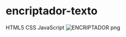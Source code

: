 # encriptador-texto
HTML5
CSS
JavaScript
![ENCRIPTADOR png](https://user-images.githubusercontent.com/104755488/222605980-bf45fa2b-06cb-4a64-a43a-51f021f03e4f.jpg)
